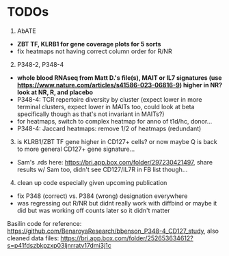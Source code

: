 # TODOs
1. AbATE
 - **ZBT TF, KLRB1 for gene coverage plots for 5 sorts**
 - fix heatmaps not having correct column order for R/NR
2. P348-2, P348-4
 - **whole blood RNAseq from Matt D.'s file(s), MAIT or IL7 signatures (use https://www.nature.com/articles/s41586-023-06816-9) higher in NR? look at NR, R, and placebo**
 - P348-4: TCR repertoire diversity by cluster (expect lower in more terminal clusters, expect lower in MAITs too, could look at beta specifically though as that's not invariant in MAITs?)
 - for heatmaps, switch to complex heatmap for anno of t1d/hc, donor...
 - P348-4: Jaccard heatmaps: remove 1/2 of heatmaps (redundant)
3. is KLRB1/ZBT TF gene higher in CD127+ cells? or now maybe Q is back to more general CD127+ gene signature...
 - Sam's .rds here: https://bri.app.box.com/folder/297230421497, share results w/ Sam too, didn't see CD127/IL7R in FB list though...
4. clean up code especially given upcoming publication
 - fix P348 (correct) vs. P384 (wrong) designation everywhere
 - was regressing out R/NR but didnt really work with diffbind or maybe it did but was working off counts later so it didn't matter

Basilin code for reference: https://github.com/BenaroyaResearch/bbenson_P348-4_CD127_study, also cleaned data files: https://bri.app.box.com/folder/252653634612?s=p41fdszbkpzxp03ljnrratv17dmi3j1c